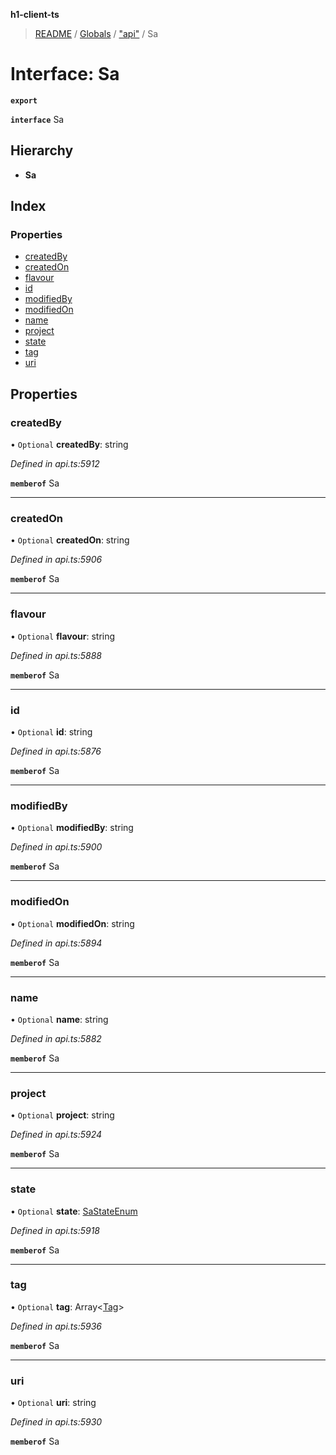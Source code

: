 **h1-client-ts**

> [README](../README.md) / [Globals](../globals.md) / ["api"](../modules/_api_.md) / Sa

# Interface: Sa

**`export`** 

**`interface`** Sa

## Hierarchy

* **Sa**

## Index

### Properties

* [createdBy](_api_.sa.md#createdby)
* [createdOn](_api_.sa.md#createdon)
* [flavour](_api_.sa.md#flavour)
* [id](_api_.sa.md#id)
* [modifiedBy](_api_.sa.md#modifiedby)
* [modifiedOn](_api_.sa.md#modifiedon)
* [name](_api_.sa.md#name)
* [project](_api_.sa.md#project)
* [state](_api_.sa.md#state)
* [tag](_api_.sa.md#tag)
* [uri](_api_.sa.md#uri)

## Properties

### createdBy

• `Optional` **createdBy**: string

*Defined in api.ts:5912*

**`memberof`** Sa

___

### createdOn

• `Optional` **createdOn**: string

*Defined in api.ts:5906*

**`memberof`** Sa

___

### flavour

• `Optional` **flavour**: string

*Defined in api.ts:5888*

**`memberof`** Sa

___

### id

• `Optional` **id**: string

*Defined in api.ts:5876*

**`memberof`** Sa

___

### modifiedBy

• `Optional` **modifiedBy**: string

*Defined in api.ts:5900*

**`memberof`** Sa

___

### modifiedOn

• `Optional` **modifiedOn**: string

*Defined in api.ts:5894*

**`memberof`** Sa

___

### name

• `Optional` **name**: string

*Defined in api.ts:5882*

**`memberof`** Sa

___

### project

• `Optional` **project**: string

*Defined in api.ts:5924*

**`memberof`** Sa

___

### state

• `Optional` **state**: [SaStateEnum](../enums/_api_.sastateenum.md)

*Defined in api.ts:5918*

**`memberof`** Sa

___

### tag

• `Optional` **tag**: Array\<[Tag](_api_.tag.md)>

*Defined in api.ts:5936*

**`memberof`** Sa

___

### uri

• `Optional` **uri**: string

*Defined in api.ts:5930*

**`memberof`** Sa
